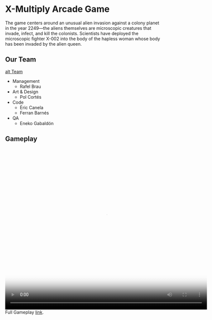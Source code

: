 

# X-Multiply Arcade Game
The game centers around an unusual alien invasion against a colony planet in the year 2249—the aliens themselves are microscopic creatures that invade, infect, and kill the colonists. Scientists have deployed the microscopic fighter X-002 into the body of the hapless woman whose body has been invaded by the alien queen.
## Our Team
[alt Team](Zinnamon_Team.jpeg)

- Management
  - Rafel Brau
- Art & Design
  - Pol Cortés 
- Code
  - Èric Canela
  - Ferran Barnés
- QA
  - Eneko Gabaldón
  
  

## Gameplay
<video src="xmultiply.mp4" poster="xmultiply.jpg" width="650" height="520" controls preload></video>
Full Gameplay [link](https://www.youtube.com/watch?v=bDFKSX90Ogo&feature=youtu.be).
